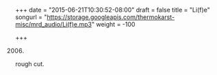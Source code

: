 +++
date = "2015-06-21T10:30:52-08:00"
draft = false
title = "Li(f)e"
songurl = "https://storage.googleapis.com/thermokarst-misc/mrd_audio/Li(f)e.mp3"
weight = -100

+++

2006.
rough cut.
